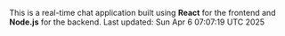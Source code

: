 This is a real-time chat application built using **React** for the frontend and **Node.js** for the backend.
Last updated: Sun Apr  6 07:07:19 UTC 2025
